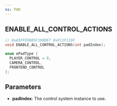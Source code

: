 ```yaml
---
ns: PAD
---
```

## ENABLE_ALL_CONTROL_ACTIONS

```c
// 0xA5FFE9B05F199DE7 0xFC2F119F
void ENABLE_ALL_CONTROL_ACTIONS(int padIndex);
```

```c
enum ePadType {
  PLAYER_CONTROL = 0,
  CAMERA_CONTROL,
  FRONTEND_CONTROL
};
```

## Parameters
* **padIndex**: The control system instance to use.
